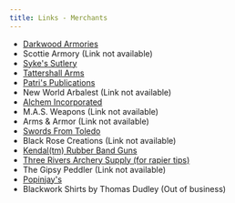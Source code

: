 ```yaml
---
title: Links - Merchants
---
```


* [Darkwood Armories](https://www.darkwoodarmory.com/)
* Scottie Armory (Link not available)
* [Syke's Sutlery](https://www.sykesutler.com/)
* [Tattershall Arms](https://www.tattershallarms.org/)
* [Patri's Publications](http://www.transarc.com/afs/transarc.com/public/groff/html/sca/fencing/manuals/patri.html)
* New World Arbalest (Link not available)
* [Alchem Incorporated](https://www.alcheminc.com)
* M.A.S. Weapons (Link not available)
* Arms & Armor (Link not available)
* [Swords From Toledo](https://www.swordsfromtoledo.com)
* Black Rose Creations (Link not available)
* [Kendal(tm) Rubber Band Guns](http://www.lydia.org/bandgun)
* [Three Rivers Archery Supply (for rapier tips)](https://www.3riversarchery.com)
* The Gipsy Peddler (Link not available)
* [Popinjay's](http://www.popinj.com/)
* Blackwork Shirts by Thomas Dudley (Out of business)
